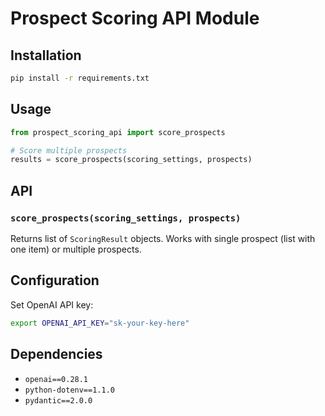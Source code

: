 # Prospect Scoring API Module

## Installation

```bash
pip install -r requirements.txt
```

## Usage

```python
from prospect_scoring_api import score_prospects

# Score multiple prospects
results = score_prospects(scoring_settings, prospects)
```

## API

### `score_prospects(scoring_settings, prospects)`
Returns list of `ScoringResult` objects. Works with single prospect (list with one item) or multiple prospects.

## Configuration

Set OpenAI API key:
```bash
export OPENAI_API_KEY="sk-your-key-here"
```

## Dependencies

- `openai==0.28.1`
- `python-dotenv==1.1.0`
- `pydantic==2.0.0`
